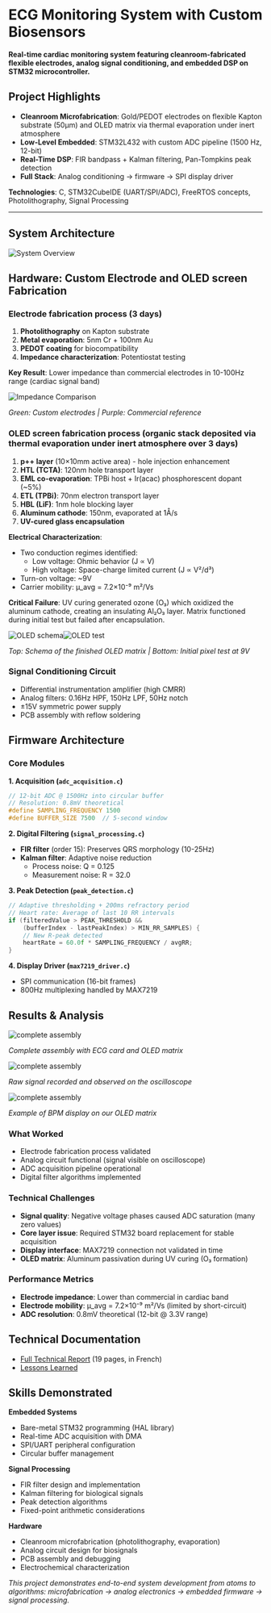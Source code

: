 # ECG Monitoring System with Custom Biosensors

**Real-time cardiac monitoring system featuring cleanroom-fabricated flexible electrodes, analog signal conditioning, and embedded DSP on STM32 microcontroller.**



## Project Highlights

- **Cleanroom Microfabrication**: Gold/PEDOT electrodes on flexible Kapton substrate (50μm) and OLED matrix via thermal evaporation under inert atmosphere
- **Low-Level Embedded**: STM32L432 with custom ADC pipeline (1500 Hz, 12-bit)
- **Real-Time DSP**: FIR bandpass + Kalman filtering, Pan-Tompkins peak detection
- **Full Stack**: Analog conditioning → firmware → SPI display driver

**Technologies**: C, STM32CubeIDE (UART/SPI/ADC), FreeRTOS concepts, Photolithography, Signal Processing

---

## System Architecture

![System Overview](media/system-overview.png)

## Hardware: Custom Electrode and OLED screen Fabrication

### Electrode fabrication process (3 days)
1. **Photolithography** on Kapton substrate
2. **Metal evaporation**: 5nm Cr + 100nm Au
3. **PEDOT coating** for biocompatibility
4. **Impedance characterization**: Potentiostat testing

**Key Result**: Lower impedance than commercial electrodes in 10-100Hz range (cardiac signal band)

![Impedance Comparison](hardware/electrodes/impedance-results/impedance-plot.png)

*Green: Custom electrodes | Purple: Commercial reference*

### OLED screen fabrication process (organic stack deposited via thermal evaporation under inert atmosphere over 3 days)
1. **p++ layer** (10×10mm active area) - hole injection enhancement
2. **HTL (TCTA)**: 120nm hole transport layer
3. **EML co-evaporation**: TPBi host + Ir(acac) phosphorescent dopant (~5%)
4. **ETL (TPBi)**: 70nm electron transport layer  
5. **HBL (LiF)**: 1nm hole blocking layer
6. **Aluminum cathode**: 150nm, evaporated at 1Å/s
7. **UV-cured glass encapsulation**

**Electrical Characterization**:
- Two conduction regimes identified:
  - Low voltage: Ohmic behavior (J ∝ V)
  - High voltage: Space-charge limited current (J ∝ V²/d³)
- Turn-on voltage: ~9V
- Carrier mobility: μ_avg = 7.2×10⁻⁹ m²/Vs

**Critical Failure**: UV curing generated ozone (O₃) which oxidized the aluminum cathode, creating an insulating Al₂O₃ layer. Matrix functioned during initial test but failed after encapsulation.

![OLED schema](hardware/oled-matrix/oled-schema.png)![OLED test](hardware/oled-matrix/oled-test.png)

*Top: Schema of the finished OLED matrix | Bottom: Initial pixel test at 9V*

### Signal Conditioning Circuit
- Differential instrumentation amplifier (high CMRR)
- Analog filters: 0.16Hz HPF, 150Hz LPF, 50Hz notch
- ±15V symmetric power supply
- PCB assembly with reflow soldering

## Firmware Architecture

### Core Modules

**1. Acquisition (`adc_acquisition.c`)**
```c
// 12-bit ADC @ 1500Hz into circular buffer
// Resolution: 0.8mV theoretical
#define SAMPLING_FREQUENCY 1500
#define BUFFER_SIZE 7500  // 5-second window
```

**2. Digital Filtering (`signal_processing.c`)**
- **FIR filter** (order 15): Preserves QRS morphology (10-25Hz)
- **Kalman filter**: Adaptive noise reduction
  - Process noise: Q = 0.125
  - Measurement noise: R = 32.0

**3. Peak Detection (`peak_detection.c`)**
```c
// Adaptive thresholding + 200ms refractory period
// Heart rate: Average of last 10 RR intervals
if (filteredValue > PEAK_THRESHOLD && 
    (bufferIndex - lastPeakIndex) > MIN_RR_SAMPLES) {
    // New R-peak detected
    heartRate = 60.0f * SAMPLING_FREQUENCY / avgRR;
}
```

**4. Display Driver (`max7219_driver.c`)**
- SPI communication (16-bit frames)
- 800Hz multiplexing handled by MAX7219

## Results & Analysis

![complete assembly](media/complete-assembly.png)

*Complete assembly with ECG card and OLED matrix*

![complete assembly](media/raw-ecg-signal.png)

*Raw signal recorded and observed on the oscilloscope*

![complete assembly](media/bpm-display.PNG)

*Example of BPM display on our OLED matrix*

### What Worked
 - Electrode fabrication process validated  
 - Analog circuit functional (signal visible on oscilloscope)  
 - ADC acquisition pipeline operational  
 - Digital filter algorithms implemented  

### Technical Challenges
 - **Signal quality**: Negative voltage phases caused ADC saturation (many zero values)  
 - **Core layer issue**: Required STM32 board replacement for stable acquisition  
 - **Display interface**: MAX7219 connection not validated in time  
 - **OLED matrix**: Aluminum passivation during UV curing (O₃ formation)

### Performance Metrics
- **Electrode impedance**: Lower than commercial in cardiac band
- **Electrode mobility**: μ_avg = 7.2×10⁻⁹ m²/Vs (limited by short-circuit)
- **ADC resolution**: 0.8mV theoretical (12-bit @ 3.3V range)

## Technical Documentation

- [Full Technical Report](docs/full-report.pdf) (19 pages, in French)
- [Lessons Learned](docs/lessons-learned.md)

## Skills Demonstrated

**Embedded Systems**
- Bare-metal STM32 programming (HAL library)
- Real-time ADC acquisition with DMA
- SPI/UART peripheral configuration
- Circular buffer management

**Signal Processing**
- FIR filter design and implementation
- Kalman filtering for biological signals
- Peak detection algorithms
- Fixed-point arithmetic considerations

**Hardware**
- Cleanroom microfabrication (photolithography, evaporation)
- Analog circuit design for biosignals
- PCB assembly and debugging
- Electrochemical characterization


*This project demonstrates end-to-end system development from atoms to algorithms: microfabrication → analog electronics → embedded firmware → signal processing.*
